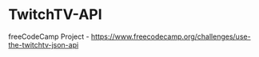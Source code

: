 # TwitchTV-API
freeCodeCamp Project - https://www.freecodecamp.org/challenges/use-the-twitchtv-json-api
